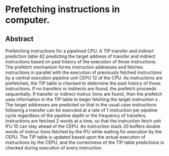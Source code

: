 # Prefetching instructions in computer.

## Abstract
Prefetching instructions for a pipelined CPU. A TIP transfer and indirect prediction table 42 predicting the target address of transfer and indirect instructions based on past history of the execution of those instructions. The prefetch mechanism forms instruction addresses and fetches instructions in parallel with the execution of previously fetched instructions by a central execution pipeline unit CEPU 12 of the CPU. As instructions are prefetched, the TIP table is checked to determine the past history of those instructions. If no transfers or indirects are found, the prefetch proceeds sequentially. If transfer or indirect instruc tions are found, then the prefetch uses information in the TIP table to begin fetching the target instruction s . The target addresses are predicted so that in the usual case instructions following a transfer can be executed at a rate of 1 instruction per pipeline cycle regardless of the pipeline depth or the frequency of transfers. Instructions are fetched 2 words at a time, so that the instruction fetch unit IFU 10 can stay ahead of the CEPU. An instruction stack 20 buffers double words of instruc tions fetched by the IFU while waiting for execution by the CEPU. The TIP table is updated based upon the actual execution of instructions by the CEPU, and the correctness of the TIP table predictions is checked during execution of every instruction.